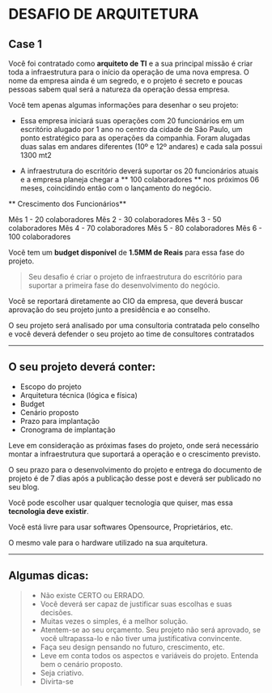 DESAFIO DE ARQUITETURA
======

Case 1
------


Você foi contratado como **arquiteto de TI** e a sua principal missão é criar toda a infraestrutura para o início da operação de uma nova empresa. O nome da empresa ainda é um segredo, e o projeto é secreto e poucas pessoas sabem qual será a natureza da operação dessa empresa.

Você tem apenas algumas informações para desenhar o seu projeto:

* Essa empresa iniciará suas operações com 20 funcionários em um escritório alugado por 1 ano no centro da cidade de São Paulo, um ponto estratégico para as operações da companhia. Foram alugadas duas salas em andares diferentes (10º e 12º andares) e cada sala possui 1300 mt2

* A infraestrutura do escritório deverá suportar os 20 funcionários atuais e a empresa planeja chegar a ** 100 colaboradores ** nos próximos 06 meses, coincidindo então com o lançamento do negócio.


** Crescimento dos Funcionários**

Mês 1 - 20 colaboradores
Mês 2 - 30 colaboradores
Mês 3 - 50 colaboradores
Mês 4 - 70 colaboradores
Mês 5 - 80 colaboradores
Mês 6 - 100 colaboradores



Você tem um **budget disponível** de **1.5MM de Reais** para essa fase do projeto.

> Seu desafio é criar o projeto de infraestrutura do escritório para suportar a primeira fase do desenvolvimento do negócio.

Você se reportará diretamente ao CIO da empresa, que deverá buscar aprovação do seu projeto junto a presidência e ao conselho.

O seu projeto será analisado por uma consultoria contratada pelo conselho e você deverá defender o seu projeto ao time de consultores contratados

---

## O seu projeto deverá conter:

+ Escopo do projeto
+ Arquitetura técnica (lógica e física)
+ Budget
+ Cenário proposto
+ Prazo para implantação
+ Cronograma de implantação

Leve em consideração as próximas fases do projeto, onde será necessário montar a infraestrutura que suportará a operação e o crescimento previsto.

O seu prazo para o desenvolvimento do projeto e entrega do documento de projeto é de 7 dias após a publicação desse post e deverá ser publicado no seu blog.

Você pode escolher usar qualquer tecnologia que quiser, mas essa **tecnologia deve existir**.

Você está livre para usar softwares Opensource, Proprietários, etc.

O mesmo vale para o hardware utilizado na sua arquitetura.

---

## Algumas dicas:

> + Não existe CERTO ou ERRADO.
> + Você deverá ser capaz de justificar suas escolhas e suas decisões.
> + Muitas vezes o simples, é a melhor solução.
> + Atentem-se ao seu orçamento. Seu projeto não será aprovado, se você ultrapassa-lo e não tiver uma justificativa convincente.
> + Faça seu design pensando no futuro, crescimento, etc.
> + Leve em conta todos os aspectos e variáveis do projeto. Entenda bem o cenário proposto.
> + Seja criativo.
> + Divirta-se 
